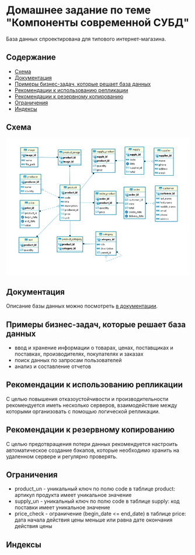 # Домашнее задание по теме "Компоненты современной СУБД"

База данных спроектирована для типового интернет-магазина.

## Содержание

* [Схема](#Схема)
* [Документация](#Документация)
* [Примеры бизнес-задач, которые решает база данных](#Примеры-бизнес-задач-которые-решает-база-данных)
* [Рекомендации к использованию репликации](#Рекомендации-к-использованию-репликации)
* [Рекомендации к резервному копированию](#Рекомендации-к-резервному-копированию)
* [Ограничения](#Ограничения)
* [Индексы](#Индексы)

## Схема

![Схема БД](db-schema.jpg)

## Документация

Описание базы данных можно посмотреть [в документации](https://github.com/eugeniyas/otus-databases/blob/main/L1HW1/documentation.pdf).

## Примеры бизнес-задач, которые решает база данных

- ввод и хранение информации о товарах, ценах, поставщиках и поставках, производителях, покупателях и заказах
- поиск данных по запросам пользователей
- анализ и составление отчетов

## Рекомендации к использованию репликации

С целью повышения отказоустойчивости и производительности рекомендуется иметь несколько серверов, взаимодействие между которыми организовать с помощью логической репликации.

## Рекомендации к резервному копированию

С целью предотвращения потери данных рекомендуется настроить автоматическое создание бэкапов, которые необходимо хранить на удаленном сервере и регулярно проверять.

## Ограничения

* product_un - уникальный ключ по полю code в таблице product: артикул продукта имеет уникальное значение
* supply_un - уникальный ключ по полю code в таблице supply: код поставки имеет уникальное значение
* price_check - ограничение (begin_date <= end_date) в таблице price: дата начала действия цены меньше или равна дате окончания действия цены

## Индексы
